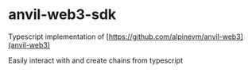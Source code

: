 # anvil-web3-sdk

Typescript implementation of [https://github.com/alpinevm/anvil-web3](anvil-web3)

Easily interact with and create chains from typescript